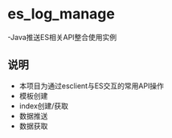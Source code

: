 # es_log_manage
-Java推送ES相关API整合使用实例

## 说明
- 本项目为通过esclient与ES交互的常用API操作
- 模板创建
- index创建/获取
- 数据推送
- 数据获取
